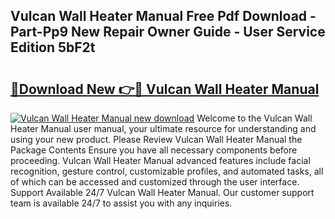 ## Vulcan Wall Heater Manual Free Pdf Download - Part-Pp9 New Repair Owner Guide - User Service Edition 5bF2t

# <h2><a href="http://bc7636.oget.top/?id=Vulcan+Wall+Heater+Manual">🔗Download New 👉🔴 Vulcan Wall Heater Manual</a></h2>

[![Vulcan Wall Heater Manual new download](https://i.imgur.com/5g1atiW.png)](http://bc7636.oget.top/?id=Vulcan+Wall+Heater+Manual)
Welcome to the Vulcan Wall Heater Manual user manual, your ultimate resource for understanding and using your new product. Please Review Vulcan Wall Heater Manual the Package Contents Ensure you have all necessary components before proceeding. Vulcan Wall Heater Manual advanced features include facial recognition, gesture control, customizable profiles, and automated tasks, all of which can be accessed and customized through the user interface. Support Available 24/7 Vulcan Wall Heater Manual. Our customer support team is available 24/7 to assist you with any inquiries.
